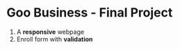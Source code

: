 # Goo Business - Final Project

<ol>
    <li>A <b>responsive</b> webpage</li>
    <li>Enroll form with <b>validation</b></li>
</ol>
